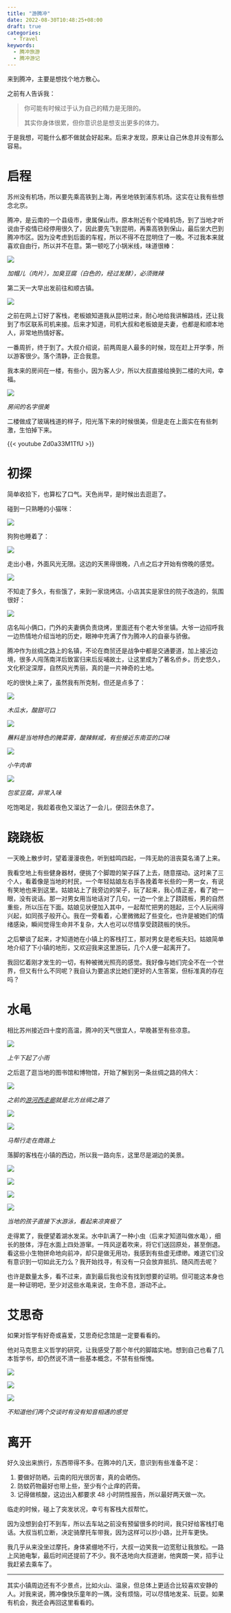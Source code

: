 ```yaml
---
title: "游腾冲"
date: 2022-08-30T10:48:25+08:00
draft: true
categories:
  - Travel
keywords:
  - 腾冲旅游
  - 腾冲游记
---
```


来到腾冲，主要是想找个地方散心。

之前有人告诉我：

> 你可能有时候过于认为自己的精力是无限的。
>
> 其实你身体很累，但你意识总是想支出更多的体力。

于是我想，可能什么都不做就会好起来。后来才发现，原来让自己休息并没有那么容易。

# 启程

苏州没有机场，所以要先乘高铁到上海，再坐地铁到浦东机场。这实在让我有些想念北京。

腾冲，是云南的一个县级市，隶属保山市。原本附近有个驼峰机场，到了当地才听说由于疫情已经停用很久了，因此要先飞到昆明，再乘高铁到保山，最后坐大巴到腾冲市区。因为没考虑到后面的车程，所以不得不在昆明住了一晚。不过我本来就喜欢自由行，所以并不在意。第一顿吃了小锅米线，味道很棒：

![](https://static.iamgodot.com/content/images/20220904131635.png)

*加帽儿（肉片），加臭豆腐（白色的，经过发酵），必须微辣*

第二天一大早出发前往和顺古镇。

![](https://static.iamgodot.com/content/images/20220902153045.png)

之前在网上订好了客栈，老板娘知道我从昆明过来，耐心地给我讲解路线，还让我到了市区联系司机来接。后来才知道，司机大叔和老板娘是夫妻，也都是和顺本地人，非常地热情好客。

一番周折，终于到了。大叔介绍说，前两周是人最多的时候，现在赶上开学季，所以游客很少。落个清静，正合我意。

我本来的房间在一楼，有些小，因为客人少，所以大叔直接给换到二楼的大间，幸福。

![](https://static.iamgodot.com/content/images/20220902154601.png)

*房间的名字很美*

二楼做成了玻璃栈道的样子，阳光落下来的时候很美，但是走在上面实在有些刺激，生怕掉下来。

{{< youtube Zd0a33M1TfU >}}

# 初探

简单收拾下，也算松了口气。天色尚早，是时候出去逛逛了。

碰到一只熟睡的小猫咪：

![](https://static.iamgodot.com/content/images/20220902232131.png)

狗狗也睡着了：

![](https://static.iamgodot.com/content/images/20220903213425.png)

走出小巷，外面风光无限。这边的天黑得很晚，八点之后才开始有傍晚的感觉。

![](https://static.iamgodot.com/content/images/20220903213940.png)

不知走了多久，有些饿了，来到一家烧烤店。小店其实是家住的院子改造的，氛围很好：

![](https://static.iamgodot.com/content/images/20220903214425.png)

店名叫小俩口，门外的夫妻俩负责烧烤，里面还有个老大爷坐镇。大爷一边招呼我一边热情地介绍当地的历史，眼神中充满了作为腾冲人的自豪与骄傲。

腾冲作为丝绸之路上的名镇，不论在商贸还是战争中都是交通要道，加上接近边境，很多人闯荡南洋后致富归来后反哺故土，让这里成为了著名侨乡。历史悠久，文化积淀深厚，自然风光秀丽，真的是一片神奇的土地。

吃的很快上来了，虽然我有所克制，但还是点多了：

![](https://static.iamgodot.com/content/images/20220903231944.png)

*木瓜水，酸甜可口*

![](https://static.iamgodot.com/content/images/20220903231717.png)

*蘸料是当地特色的腌菜膏，酸辣鲜咸，有些接近东南亚的口味*

![](https://static.iamgodot.com/content/images/20220903231738.png)

*小牛肉串*

![](https://static.iamgodot.com/content/images/20220903231843.png)

*包浆豆腐，非常入味*

吃饱喝足，我趁着夜色又溜达了一会儿，便回去休息了。

# 跷跷板

一天晚上散步时，望着漫漫夜色，听到蛙鸣四起，一阵无助的沮丧莫名涌了上来。

我看空地上有些健身器材，便挑了个脚蹬的架子踩了上去，随意摆动。这时来了三个人，看着像是当地的村民，一个年轻姑娘左右手各挽着年长些的一男一女，有说有笑地也来到这里。姑娘站上了我旁边的架子，玩了起来，我心情正差，看了她一眼，没有说话。那一对男女用当地话对了几句，一边一个坐上了跷跷板，男的自然重些，所以压在下面。姑娘见状便加入其中，一起帮忙把男的翘起，三个人玩闹得兴起，如同孩子般开心。我在一旁看着，心里微微起了些变化，也许是被她们的情绪感染，瞬间觉得生命并不复杂，大人也可以尽情享受跷跷板的快乐。

之后攀谈了起来，才知道她在小镇上的客栈打工，那对男女是老板夫妇。姑娘简单地介绍了下小镇的地形，又欢迎我来这里游玩，几个人便一起离开了。

我回忆着刚才发生的一切，有种被微光照亮的感觉。我好像与她们完全不在一个世界，但又有什么不同呢？我自认为要追求比她们更好的人生答案，但标准真的存在吗？

# 水黾

相比苏州接近四十度的高温，腾冲的天气很宜人，早晚甚至有些凉意。

![](https://static.iamgodot.com/content/images/20220904100151.png)

*上午下起了小雨*

之后逛了逛当地的图书馆和博物馆，开始了解到另一条丝绸之路的伟大：

![](https://static.iamgodot.com/content/images/20220904100846.png)

*之前的[游河西走廊](posts/visit-hexi-corridor)就是北方丝绸之路了*

![](https://static.iamgodot.com/content/images/20220904101040.png)

![](https://static.iamgodot.com/content/images/20220904101105.png)

*马帮行走在商路上*

落脚的客栈在小镇的西边，所以我一路向东，这里尽是湖边的美景。

![](https://static.iamgodot.com/content/images/20220904101954.png)

![](https://static.iamgodot.com/content/images/20220904102023.png)

![](https://static.iamgodot.com/content/images/20220904102121.png)

![](https://static.iamgodot.com/content/images/20220904102144.png)

*当地的孩子直接下水游泳，看起来凉爽极了*

走得累了，我便望着湖水发呆。水中趴满了一种小虫（后来才知道叫做水黾），细长的肢体，浮在水面上四处游窜。一阵风逆着吹来，将它们送回原处，甚至倒退。看这些小生物拼命地向前冲，却只是做无用功，我感到有些虚无缥缈。难道它们没有意识到一切如此无力么？我开始找寻，有没有一只会放弃抵抗、随风而去呢？

也许是数量太多，看不过来，直到最后我也没有找到想要的证明。但可能这本身也是一种证明吧，至少对这些水黾来说，生命不息，游动不止。

# 艾思奇

如果对哲学有好奇或喜爱，艾思奇纪念馆是一定要看看的。

他对马克思主义哲学的研究，让我感受了那个年代的脚踏实地。想到自己也看了几本哲学书，却仍然说不清一些基本概念，不禁有些惭愧。

![](https://static.iamgodot.com/content/images/20220904111539.png)

![](https://static.iamgodot.com/content/images/20220904111556.png)

![](https://static.iamgodot.com/content/images/20220904111610.png)

*不知道他们两个交谈时有没有知音相遇的感觉*

# 离开

好久没出来旅行，东西带得不多。在腾冲的几天，意识到有些准备不足：

1. 要做好防晒，云南的阳光很厉害，真的会晒伤。
2. 防蚊药物最好也带上些，至少有个止痒的药膏。
3. 记得做核酸，这边出入都要求 48 小时阴性报告，所以最好两天做一次。

临走的时候，碰上了突发状况，幸亏有客栈大叔帮忙。

因为没想到会打不到车，所以去车站之前没有预留很多的时间，我只好给客栈打电话。大叔当机立断，决定骑摩托车带我，因为这样可以抄小路，比开车更快。

我几乎从来没坐过摩托，身体紧绷地不行，大叔一边笑我一边宽慰让我放松。一路上风驰电掣，最后时间还提前了不少。我不迭地向大叔道谢，他爽朗一笑，招手让我赶紧去乘车了。

---

其实小镇周边还有不少景点，比如火山、温泉，但总体上更适合比较喜欢安静的人。对我来说，腾冲像快乐童年的一隅，没有烦恼，可以尽情地发呆、玩耍。如果有机会，我还会再回这里看看的。
